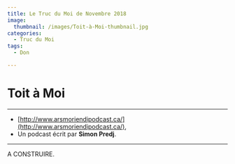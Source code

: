 ```yaml
---
title: Le Truc du Moi de Novembre 2018
image: 
  thumbnail: /images/Toit-à-Moi-thumbnail.jpg
categories:
  - Truc du Moi
tags:
  - Don

---
```


# Toit à Moi

---

- [http://www.arsmoriendipodcast.ca/](http://www.arsmoriendipodcast.ca/),
- Un podcast écrit par **Simon Predj**. 

---

A CONSTRUIRE. 